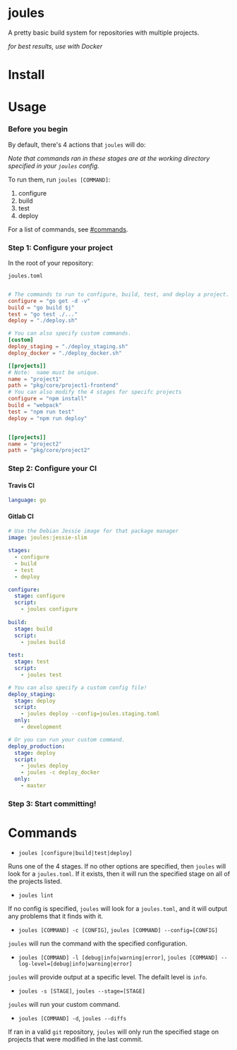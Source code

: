 # joules
A pretty basic build system for repositories with multiple projects.

_for best results, use with Docker_

# Install

# Usage

### Before you begin

By default, there's 4 actions that `joules` will do:

_Note that commands ran in these stages are at the working directory specified in your `joules` config._

To run them, run `joules [COMMAND]`:

1. configure
2. build
3. test
4. deploy

For a list of commands, see [#commands](#commands).

### Step 1:  Configure your project

In the root of your repository:

`joules.toml`

```toml

# The commands to run to configure, build, test, and deploy a project.
configure = "go get -d -v"
build = "go build $j"
test = "go test ./..."
deploy = "./deploy.sh"

# You can also specify custom commands.
[custom]
deploy_staging = "./deploy_staging.sh"
deploy_docker = "./deploy_docker.sh"

[[projects]]
# Note:  name must be unique.
name = "project1"
path = "pkg/core/project1-frontend"
# You can also modify the 4 stages for specifc projects
configure = "npm install"
build = "webpack"
test = "npm run test"
deploy = "npm run deploy"


[[projects]]
name = "project2"
path = "pkg/core/project2"
```

### Step 2:  Configure your CI

#### Travis CI
```yml
language: go
```

#### Gitlab CI

```yml
# Use the Debian Jessie image for that package manager
image: joules:jessie-slim

stages:
  - configure
  - build
  - test
  - deploy

configure:
  stage: configure
  script:
    - joules configure
    
build:
  stage: build
  script:
    - joules build
    
test:
  stage: test
  script:
    - joules test

# You can also specify a custom config file!
deploy_staging:
  stage: deploy
  script:
    - joules deploy --config=joules.staging.toml
  only:
    - development

# Or you can run your custom command.
deploy_production:
  stage: deploy
  script:
    - joules deploy
    - joules -c deploy_docker
  only:
    - master
```

### Step 3: Start committing!

# Commands

* `joules [configure|build|test|deploy]`

Runs one of the 4 stages.  If no other options are specified, then `joules` will look for a `joules.toml`. If it exists, then it will run the specified stage on all of the projects listed.

* `joules lint`

If no config is specified, `joules` will look for a `joules.toml`, and it will output any problems that it finds with it.

* `joules [COMMAND] -c [CONFIG]`, `joules [COMMAND] --config=[CONFIG]`

`joules` will run the command with the specified configuration.

* `joules [COMMAND] -l [debug|info|warning|error]`, `joules [COMMAND] --log-level=[debug|info|warning|error]`

`joules` will provide output at a specific level.  The defailt level is `info`.

* `joules -s [STAGE]`, `joules --stage=[STAGE]`

`joules` will run your custom command.

* `joules [COMMAND] -d`, `joules --diffs`

If ran in a valid `git` repository, `joules` will only run the specified stage on projects that were modified in the last commit. 
